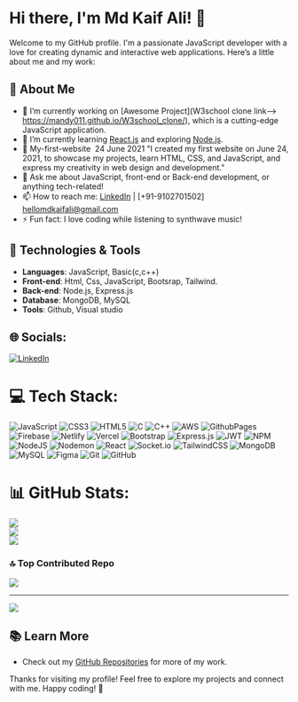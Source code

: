 # Hi there, I'm Md Kaif Ali! 👋

Welcome to my GitHub profile. I'm a passionate JavaScript developer with a love for creating dynamic and interactive web applications. Here’s a little about me and my work:

## 🚀 About Me

- 🔭 I’m currently working on [Awesome Project](W3school clone link--> https://mandy011.github.io/W3school_clone/), which is a cutting-edge JavaScript application.
- 🌱 I’m currently learning [React.js](https://reactjs.org/) and exploring [Node.js](https://nodejs.org/).
- 👯 My-first-website ‎ 24 ‎June ‎2021 "I created my first website on June 24, 2021, to showcase my projects, learn HTML, CSS, and JavaScript, and express my creativity in web design and development."
- 💬 Ask me about JavaScript, front-end or Back-end development, or anything tech-related!
- 📫 How to reach me: [LinkedIn](https://www.linkedin.com/in/md-kaif-ali-25a14522b/) | [+91-9102701502] hellomdkaifali@gmail.com 
- ⚡ Fun fact: I love coding while listening to synthwave music!

## 🔧 Technologies & Tools

- **Languages**: JavaScript, Basic(c,c++)
- **Front-end**: Html, Css, JavaScript, Bootsrap, Tailwind.
- **Back-end**: Node.js, Express.js
- **Database**: MongoDB, MySQL
- **Tools**: Github, Visual studio

## 🌐 Socials:
[![LinkedIn](https://img.shields.io/badge/LinkedIn-%230077B5.svg?logo=linkedin&logoColor=white)](https://linkedin.com/in/md-kaif-ali-25a14522b) 

# 💻 Tech Stack:
![JavaScript](https://img.shields.io/badge/javascript-%23323330.svg?style=for-the-badge&logo=javascript&logoColor=%23F7DF1E) ![CSS3](https://img.shields.io/badge/css3-%231572B6.svg?style=for-the-badge&logo=css3&logoColor=white) ![HTML5](https://img.shields.io/badge/html5-%23E34F26.svg?style=for-the-badge&logo=html5&logoColor=white) ![C](https://img.shields.io/badge/c-%2300599C.svg?style=for-the-badge&logo=c&logoColor=white) ![C++](https://img.shields.io/badge/c++-%2300599C.svg?style=for-the-badge&logo=c%2B%2B&logoColor=white) ![AWS](https://img.shields.io/badge/AWS-%23FF9900.svg?style=for-the-badge&logo=amazon-aws&logoColor=white) ![GithubPages](https://img.shields.io/badge/github%20pages-121013?style=for-the-badge&logo=github&logoColor=white) ![Firebase](https://img.shields.io/badge/firebase-%23039BE5.svg?style=for-the-badge&logo=firebase) ![Netlify](https://img.shields.io/badge/netlify-%23000000.svg?style=for-the-badge&logo=netlify&logoColor=#00C7B7) ![Vercel](https://img.shields.io/badge/vercel-%23000000.svg?style=for-the-badge&logo=vercel&logoColor=white) ![Bootstrap](https://img.shields.io/badge/bootstrap-%238511FA.svg?style=for-the-badge&logo=bootstrap&logoColor=white) ![Express.js](https://img.shields.io/badge/express.js-%23404d59.svg?style=for-the-badge&logo=express&logoColor=%2361DAFB) ![JWT](https://img.shields.io/badge/JWT-black?style=for-the-badge&logo=JSON%20web%20tokens) ![NPM](https://img.shields.io/badge/NPM-%23CB3837.svg?style=for-the-badge&logo=npm&logoColor=white) ![NodeJS](https://img.shields.io/badge/node.js-6DA55F?style=for-the-badge&logo=node.js&logoColor=white) ![Nodemon](https://img.shields.io/badge/NODEMON-%23323330.svg?style=for-the-badge&logo=nodemon&logoColor=%BBDEAD) ![React](https://img.shields.io/badge/react-%2320232a.svg?style=for-the-badge&logo=react&logoColor=%2361DAFB) ![Socket.io](https://img.shields.io/badge/Socket.io-black?style=for-the-badge&logo=socket.io&badgeColor=010101) ![TailwindCSS](https://img.shields.io/badge/tailwindcss-%2338B2AC.svg?style=for-the-badge&logo=tailwind-css&logoColor=white) ![MongoDB](https://img.shields.io/badge/MongoDB-%234ea94b.svg?style=for-the-badge&logo=mongodb&logoColor=white) ![MySQL](https://img.shields.io/badge/mysql-4479A1.svg?style=for-the-badge&logo=mysql&logoColor=white) ![Figma](https://img.shields.io/badge/figma-%23F24E1E.svg?style=for-the-badge&logo=figma&logoColor=white) ![Git](https://img.shields.io/badge/git-%23F05033.svg?style=for-the-badge&logo=git&logoColor=white) ![GitHub](https://img.shields.io/badge/github-%23121011.svg?style=for-the-badge&logo=github&logoColor=white)
# 📊 GitHub Stats:
![](https://github-readme-stats.vercel.app/api?username=mandy011&theme=dark&hide_border=false&include_all_commits=false&count_private=false)<br/>
![](https://github-readme-streak-stats.herokuapp.com/?user=mandy011&theme=dark&hide_border=false)<br/>
![](https://github-readme-stats.vercel.app/api/top-langs/?username=mandy011&theme=dark&hide_border=false&include_all_commits=false&count_private=false&layout=compact)

### 🔝 Top Contributed Repo
![](https://github-contributor-stats.vercel.app/api?username=mandy011&limit=5&theme=dark&combine_all_yearly_contributions=true)

---
[![](https://visitcount.itsvg.in/api?id=mandy011&icon=0&color=0)](https://visitcount.itsvg.in)

<!-- Proudly created with GPRM ( https://gprm.itsvg.in ) -->

## 📚 Learn More

- Check out my [GitHub Repositories](https://github.com/mandy011) for more of my work.

Thanks for visiting my profile! Feel free to explore my projects and connect with me. Happy coding! 🚀

